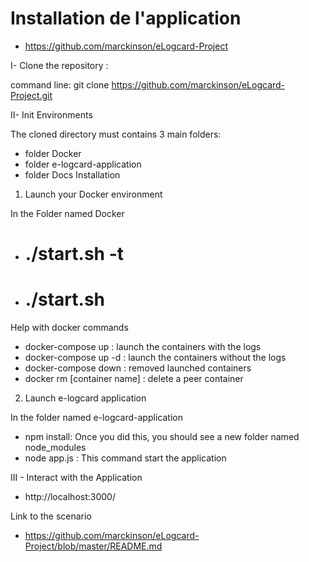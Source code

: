 # Installation de l'application

- https://github.com/marckinson/eLogcard-Project


I- Clone the repository :

command line: git clone https://github.com/marckinson/eLogcard-Project.git

II- Init Environments

The cloned directory must contains 3 main folders:
-	folder 		Docker 
-	folder	 	e-logcard-application
-	folder		Docs Installation


1) Launch your Docker environment

In the Folder named Docker
-  # ./start.sh -t
-  # ./start.sh

Help with docker commands
- docker-compose up				: launch the containers with the logs 
- docker-compose up -d			: launch the containers without the logs 
- docker-compose down  		    : removed launched containers 
- docker rm [container name]    : delete a peer container 

2) Launch e-logcard application 

In the folder named e-logcard-application 

- npm install: Once you did this, you should see a new folder named node_modules
- node app.js : This command start the application

III - Interact with the Application 

- http://localhost:3000/

Link to the scenario  
- https://github.com/marckinson/eLogcard-Project/blob/master/README.md


